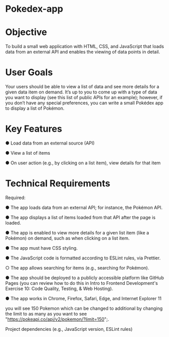 # Pokedex-app

# Objective
To build a small web application with HTML, CSS, and JavaScript that loads
data from an external API and enables the viewing of data points in detail.

# User Goals
Your users should be able to view a list of data and see more details for a given data item on demand.
It’s up to you to come up with a type of data you want to display (see this list of public APIs for an
example); however, if you don’t have any special preferences, you can write a small Pokédex app to
display a list of Pokémon.

# Key Features

● Load data from an external source (API)

● View a list of items

● On user action (e.g., by clicking on a list item), view details for that item


# Technical Requirements

Required:

● The app loads data from an external API; for instance, the Pokémon API.

● The app displays a list of items loaded from that API after the page is loaded.

● The app is enabled to view more details for a given list item (like a Pokémon) on
demand, such as when clicking on a list item.

● The app must have CSS styling.

● The JavaScript code is formatted according to ESLint rules, via Prettier.

○ The app allows searching for items (e.g., searching for Pokémon).

● The app should be deployed to a publicly accessible platform like GitHub Pages (you can
review how to do this in Intro to Frontend Development's Exercise 10: Code Quality, Testing, &
Web Hosting).

● The app works in Chrome, Firefox, Safari, Edge, and Internet Explorer 11

   you will see 150 Pokemon which can be changed to additional by changing the limit to as many as you want to see
            "https://pokeapi.co/api/v2/pokemon/?limit=150";.
            


Project dependencies (e.g., JavaScript version, ESLint rules)
